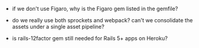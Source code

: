 - if we don't use Figaro, why is the Figaro gem listed in the gemfile?

- do we really use both sprockets and webpack?  can't we consolidate
the assets under a single asset pipeline?

- is rails-12factor gem still needed for Rails 5+ apps on Heroku?

